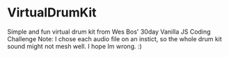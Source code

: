 # VirtualDrumKit
Simple and fun virtual drum kit from Wes Bos' 30day Vanilla JS Coding Challenge
Note: I chose each audio file on an instict, so the whole drum kit sound might not mesh well. I hope Im wrong. :)
